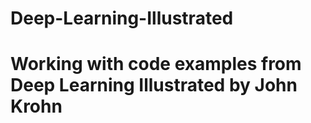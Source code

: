 # Deep-Learning-Illustrated
# Working with code examples from Deep Learning Illustrated by John Krohn
